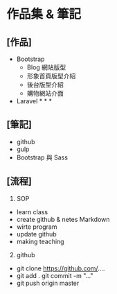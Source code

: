 # 作品集 & 筆記

## [作品]
* Bootstrap
  * Blog 網站版型
  * 形象首頁版型介紹
  * 後台版型介紹
  * 購物網站介面
* Laravel
  *
  *
  *

## [筆記]
* github
* gulp
* Bootstrap 與 Sass

## [流程]
1. SOP
 * learn class
 * create github & netes Markdown
 * wirte program
 * update github
 * making teaching
2. github
 * git clone https://github.com/....
 * git add .
   git commit -m "..."
 * git push origin master
   
 
 
